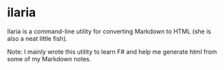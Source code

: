 # ilaria
Ilaria is a command-line utility for converting Markdown to HTML (she is also a neat little fish). 

Note: I mainly wrote this utility to learn F# and help me generate html from some of my Markdown notes.
